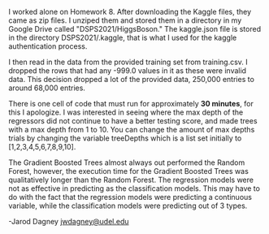 I worked alone on Homework 8. After downloading the Kaggle files, they came as zip files. 
I unziped them and stored them in a directory in my Google Drive called "DSPS2021/HiggsBoson." 
The kaggle.json file is stored in the directory DSPS2021/.kaggle, that is what I used for the 
kaggle authentication process. 

I then read in the data from the provided training set from training.csv.
I dropped the rows that had any -999.0 values in it as these were invalid data. This decision dropped 
a lot of the provided data, 250,000 entries to around 68,000 entries. 

There is one cell of code that must run for approximately <strong>30 minutes</strong>, for this I apologize. 
I was interested in seeing where the max depth of the regressors did not continue to have a better testing score, and made trees
with a max depth from 1 to 10. You can change the amount of max depths trials by changing the variable treeDepths
which is a list set initially to [1,2,3,4,5,6,7,8,9,10].


The Gradient Boosted Trees almost always out performed the Random Forest, however, the execution time for the Gradient Boosted Trees was 
qualitatively longer than the Random Forest. The regression models were not as effective in predicting as the classification models. This may have to do with the fact that
the regression models were predicting a continuous variable, while the classification models were predicting out of 3 types. 

-Jarod Dagney
jwdagney@udel.edu
